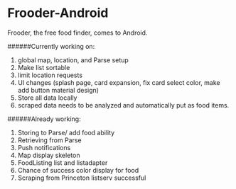Frooder-Android
===============

Frooder, the free food finder, comes to Android.


######Currently working on: 

1. global map, location, and Parse setup
2. Make list sortable
3. limit location requests
4. UI changes (splash page, card expansion, fix card select color, make add button material design)
5. Store all data locally
6. scraped data needs to be analyzed and automatically put as food items.

######Already working:

1. Storing to Parse/ add food ability
2. Retrieving from Parse
3. Push notifications
4. Map display skeleton
5. FoodListing list and listadapter
6. Chance of success color display for food
7. Scraping from Princeton listserv successful
